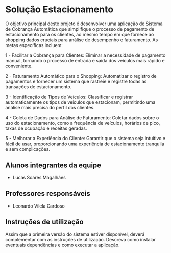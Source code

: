 # Solução Estacionamento
O objetivo principal deste projeto é desenvolver uma aplicação de Sistema de Cobrança Automática que simplifique o processo de pagamento de estacionamento para os clientes, ao mesmo tempo em que fornece ao shopping dados cruciais para análise de desempenho e faturamento. As metas específicas incluem:

   1 - Facilitar a Cobrança para Clientes: Eliminar a necessidade de pagamento manual, tornando o processo de entrada e saída dos veículos mais rápido e conveniente.

   2 - Faturamento Automático para o Shopping: Automatizar o registro de pagamentos e fornecer um sistema que rastreie e registre todas as transações de estacionamento.

   3 - Identificação de Tipos de Veículos: Classificar e registrar automaticamente os tipos de veículos que estacionam, permitindo uma análise mais precisa do perfil dos clientes.

   4 - Coleta de Dados para Análise de Faturamento: Coletar dados sobre o uso do estacionamento, como a frequência de veículos, horários de pico, taxas de ocupação e receitas geradas.
 
   5 - Melhorar a Experiência do Cliente: Garantir que o sistema seja intuitivo e fácil de usar, proporcionando uma experiência de estacionamento tranquila e sem complicações.
    
## Alunos integrantes da equipe

* Lucas Soares Magalhães

## Professores responsáveis

* Leonardo Vilela Cardoso

## Instruções de utilização

Assim que a primeira versão do sistema estiver disponível, deverá complementar com as instruções de utilização. Descreva como instalar eventuais dependências e como executar a aplicação.
